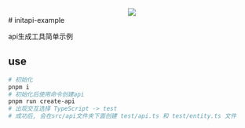 <div align="center">
  <img src="https://xiaoyao-ye.github.io/blog/initApi/light.svg" />
</div>
# initapi-example

api生成工具简单示例

## use

```bash
# 初始化
pnpm i
# 初始化后使用命令创建api
pnpm run create-api
# 出现交互选择 TypeScript -> test
# 成功后, 会在src/api文件夹下面创建 test/api.ts 和 test/entity.ts 文件
```

